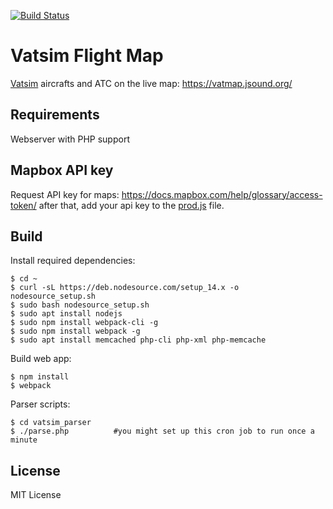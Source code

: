 [![Build Status](https://travis-ci.org/Iunusov/Vatsim-Flight-Map.svg?branch=master)](https://travis-ci.org/Iunusov/Vatsim-Flight-Map)

# Vatsim Flight Map
[Vatsim](https://wikipedia.org/wiki/VATSIM) aircrafts and ATC on the live map:
https://vatmap.jsound.org/

## Requirements
Webserver with PHP support

## Mapbox API key

Request API key for maps:
https://docs.mapbox.com/help/glossary/access-token/
after that, add your api key to the [prod.js](https://github.com/Iunusov/Vatsim-Flight-Map/blob/master/prod.js) file.

## Build

Install required dependencies:

    $ cd ~
    $ curl -sL https://deb.nodesource.com/setup_14.x -o nodesource_setup.sh
    $ sudo bash nodesource_setup.sh
    $ sudo apt install nodejs
    $ sudo npm install webpack-cli -g
    $ sudo npm install webpack -g
    $ sudo apt install memcached php-cli php-xml php-memcache

Build web app:

    $ npm install
    $ webpack

Parser scripts:

    $ cd vatsim_parser
    $ ./parse.php          #you might set up this cron job to run once a minute

## License

MIT License
